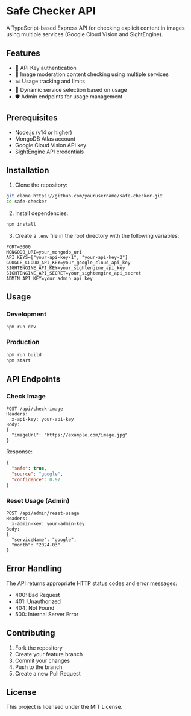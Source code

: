 # Safe Checker API

A TypeScript-based Express API for checking explicit content in images using multiple services (Google Cloud Vision and SightEngine).

## Features

- 🔐 API Key authentication
- 📸 Image moderation content checking using multiple services
- 📊 Usage tracking and limits
- 🔄 Dynamic service selection based on usage
- 🛡️ Admin endpoints for usage management

## Prerequisites

- Node.js (v14 or higher)
- MongoDB Atlas account
- Google Cloud Vision API key
- SightEngine API credentials

## Installation

1. Clone the repository:
```bash
git clone https://github.com/yourusername/safe-checker.git
cd safe-checker
```

2. Install dependencies:
```bash
npm install
```

3. Create a `.env` file in the root directory with the following variables:
```env
PORT=3000
MONGODB_URI=your_mongodb_uri
API_KEYS=["your-api-key-1", "your-api-key-2"]
GOOGLE_CLOUD_API_KEY=your_google_cloud_api_key
SIGHTENGINE_API_KEY=your_sightengine_api_key
SIGHTENGINE_API_SECRET=your_sightengine_api_secret
ADMIN_API_KEY=your_admin_api_key
```

## Usage

### Development
```bash
npm run dev
```

### Production
```bash
npm run build
npm start
```

## API Endpoints

### Check Image
```http
POST /api/check-image
Headers:
  x-api-key: your-api-key
Body:
{
  "imageUrl": "https://example.com/image.jpg"
}
```

Response:
```json
{
  "safe": true,
  "source": "google",
  "confidence": 0.97
}
```

### Reset Usage (Admin)
```http
POST /api/admin/reset-usage
Headers:
  x-admin-key: your-admin-key
Body:
{
  "serviceName": "google",
  "month": "2024-03"
}
```

## Error Handling

The API returns appropriate HTTP status codes and error messages:

- 400: Bad Request
- 401: Unauthorized
- 404: Not Found
- 500: Internal Server Error

## Contributing

1. Fork the repository
2. Create your feature branch
3. Commit your changes
4. Push to the branch
5. Create a new Pull Request

## License

This project is licensed under the MIT License. 